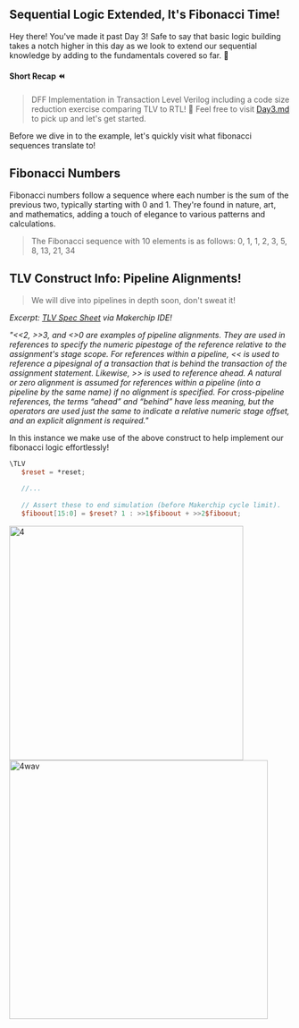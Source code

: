 ## Sequential Logic Extended, It's Fibonacci Time!
Hey there! You've made it past Day 3! Safe to say that basic logic building takes a notch higher in this day as we look to extend our sequential knowledge by adding to the fundamentals covered so far. 🍾

#### Short Recap ⏪
> DFF Implementation in Transaction Level Verilog including a code size reduction exercise comparing TLV to RTL! 👀
Feel free to visit [Day3.md](https://github.com/akarxxx1030/100DaysOfTLV/blob/main/Day3/Day3.md) to pick up and let's get started.

Before we dive in to the example, let's quickly visit what fibonacci sequences translate to! 
## Fibonacci Numbers

Fibonacci numbers follow a sequence where each number is the sum of the previous two, typically starting with 0 and 1. They're found in nature, art, and mathematics, adding a touch of elegance to various patterns and calculations. 

>The Fibonacci sequence with 10 elements is as follows:
0, 1, 1, 2, 3, 5, 8, 13, 21, 34
## TLV Construct Info: Pipeline Alignments!

>We will dive into pipelines in depth soon, don't sweat it!

*Excerpt: [TLV Spec Sheet](https://makerchip.com/) via Makerchip IDE!*

*"<<2, >>3, and <>0 are examples of pipeline alignments. They are used in references to
specify the numeric pipestage of the reference relative to the assignment's stage scope. For
references within a pipeline, << is used to reference a pipesignal of a transaction that is behind
the transaction of the assignment statement. Likewise, >> is used to reference ahead. A
natural or zero alignment is assumed for references within a pipeline (into a pipeline by the
same name) if no alignment is specified. For cross-pipeline references, the terms “ahead” and
“behind” have less meaning, but the operators are used just the same to indicate a relative
numeric stage offset, and an explicit alignment is required."*

In this instance we make use of the above construct to help implement our fibonacci logic effortlessly!

```verilog
\TLV
   $reset = *reset;
   
   //...
   
   // Assert these to end simulation (before Makerchip cycle limit).
   $fiboout[15:0] = $reset? 1 : >>1$fiboout + >>2$fiboout;
```


<img width="419" alt="4" src="https://github.com/akarxxx1030/100DaysOfTLV/assets/102870828/ca69586a-20ae-42a1-8993-f865469bdb57">



<img width="463" alt="4wav" src="https://github.com/akarxxx1030/100DaysOfTLV/assets/102870828/e3d10260-2ff9-4f9f-b1fc-1b6bad3de44e">


